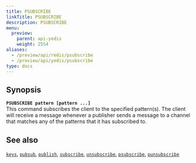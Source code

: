```yaml
---
title: PSUBSCRIBE
linkTitle: PSUBSCRIBE
description: PSUBSCRIBE
menu:
  preview:
    parent: api-yedis
    weight: 2554
aliases:
  - /preview/api/redis/psubscribe
  - /preview/api/yedis/psubscribe
type: docs
---
```


## Synopsis

<b>`PSUBSCRIBE pattern [pattern ...]`</b><br>
This command subscribes the client to the specified pattern(s). The client will receive a message whenever a publisher sends a message to a channel that matches any of the patterns that it has subscribed to.

## See also

[`keys`](../keys/),
[`pubsub`](../pubsub/),
[`publish`](../publish/),
[`subscribe`](../subscribe/),
[`unsubscribe`](../unsubscribe/),
[`psubscribe`](../psubscribe/),
[`punsubscribe`](../punsubscribe/)
